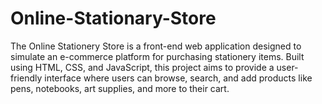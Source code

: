 # Online-Stationary-Store
The Online Stationery Store is a front-end web application designed to simulate an e-commerce platform for purchasing stationery items. Built using HTML, CSS, and JavaScript, this project aims to provide a user-friendly interface where users can browse, search, and add products like pens, notebooks, art supplies, and more to their cart.
